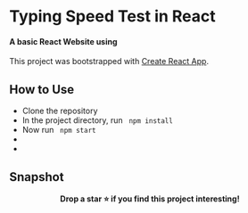 # Typing Speed Test in React

#### A basic React Website using

This project was bootstrapped with [Create React App](https://github.com/facebook/create-react-app).

## How to Use
- Clone the repository
- In the project directory, run <code> npm install </code>
- Now run <code> npm start </code>
- 
- 

## Snapshot


<p align = "center"><b>
Drop a star ⭐ if you find this project interesting!
  </b></p>
